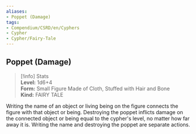 ```yaml
---
aliases:
- Poppet (Damage)
tags:
- Compendium/CSRD/en/Cyphers
- Cypher
- Cypher/Fairy-Tale
---
```


  
## Poppet (Damage)  
>[!info] Stats  
> **Level:** 1d6+4  
> **Form:** Small Figure Made of Cloth, Stuffed with Hair and Bone  
> **Kind:** FAIRY TALE
  
Writing the name of an object or living being on the figure connects the figure with that object or being. Destroying the poppet inflicts damage on the connected object or being equal to the cypher's level, no matter how far away it is. Writing the name and destroying the poppet are separate actions.
